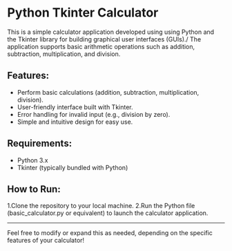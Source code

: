 # Python Tkinter Calculator

This is a simple calculator application developed using  using Python and the Tkinter library for building graphical user interfaces (GUIs)./
The application supports basic arithmetic operations such as addition, subtraction, multiplication, and division.

## Features:
<ul>
  <li>Perform basic calculations (addition, subtraction, multiplication, division).</li>
  <li>User-friendly interface built with Tkinter.</li>
  <li>Error handling for invalid input (e.g., division by zero).</li>
  <li>Simple and intuitive design for easy use.</li>
</ul>

## Requirements:
<ul>
  <li>Python 3.x</li>
  <li>Tkinter (typically bundled with Python)</li>
</ul>

## How to Run:
1.Clone the repository to your local machine.
2.Run the Python file (basic_calculator.py or equivalent) to launch the calculator application.

<hr>
Feel free to modify or expand this as needed, depending on the specific features of your calculator!
